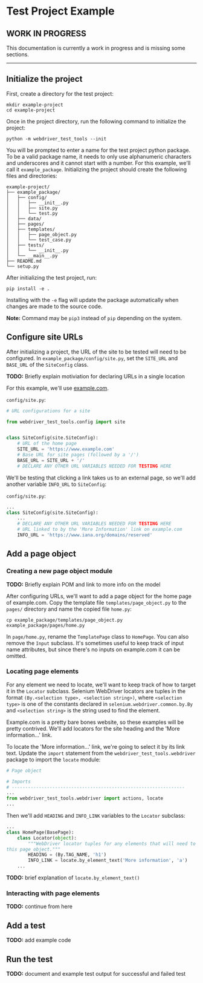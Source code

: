 # Test Project Example

## WORK IN PROGRESS

This documentation is currently a work in progress and is missing some sections.  

---

## Initialize the project

First, create a directory for the test project:

```
mkdir example-project
cd example-project
```

Once in the project directory, run the following command to initialize the project:

```
python -m webdriver_test_tools --init
```

You will be prompted to enter a name for the test project python package. To be a valid package name, it needs to only use alphanumeric characters and underscores and it cannot start with a number. For this example, we'll call it `example_package`. Initializing the project should create the following files and directories:

```
example-project/
├── example_package/
│   ├── config/
│   │   ├── __init__.py
│   │   ├── site.py
│   │   └── test.py
│   ├── data/
│   ├── pages/
│   ├── templates/
│   │   ├── page_object.py
│   │   └── test_case.py
│   ├── tests/
│   │   └── __init__.py
│   └── __main__.py
├── README.md
└── setup.py
```

After initializing the test project, run:

```
pip install -e .
```

Installing with the `-e` flag will update the package automatically when changes are made to the source code.

**Note:** Command may be `pip3` instead of `pip` depending on the system.


## Configure site URLs

After initializing a project, the URL of the site to be tested will need to be configured. In `example_package/config/site.py`, set the `SITE_URL` and `BASE_URL` of the `SiteConfig` class.  

**TODO:** Briefly explain motiviation for declaring URLs in a single location

For this example, we'll use [example.com](https://www.example.com/).

`config/site.py`:

```python
# URL configurations for a site

from webdriver_test_tools.config import site


class SiteConfig(site.SiteConfig):
    # URL of the home page
    SITE_URL = 'https://www.example.com'
    # Base URL for site pages (followed by a '/')
    BASE_URL = SITE_URL + '/'
    # DECLARE ANY OTHER URL VARIABLES NEEDED FOR TESTING HERE
```

We'll be testing that clicking a link takes us to an external page, so we'll add another variable `INFO_URL` to `SiteConfig`:

`config/site.py`:

```python
...
class SiteConfig(site.SiteConfig):
    ...
    # DECLARE ANY OTHER URL VARIABLES NEEDED FOR TESTING HERE
    # URL linked to by the 'More Information' link on example.com
    INFO_URL = 'https://www.iana.org/domains/reserved'
```


## Add a page object

### Creating a new page object module

**TODO:** Briefly explain POM and link to more info on the model

After configuring URLs, we'll want to add a page object for the home page of example.com. Copy the template file `templates/page_object.py` to the `pages/` directory and name the copied file `home.py`:

```
cp example_package/templates/page_object.py example_package/pages/home.py
```

In `page/home.py`, rename the `TemplatePage` class to `HomePage`. You can also remove the `Input` subclass. It's sometimes useful to keep track of input name attributes, but since there's no inputs on example.com it can be omitted.

### Locating page elements

For any element we need to locate, we'll want to keep track of how to target it in the `Locator` subclass. Selenium WebDriver locators are tuples in the format `(By.<selection type>, <selection string>)`, where `<selection type>` is one of the constants declared in `selenium.webdriver.common.by.By` and `<selection string>` is the string used to find the element.

Example.com is a pretty bare bones website, so these examples will be pretty contrived. We'll add locators for the site heading and the 'More information...' link.

To locate the 'More information...' link, we're going to select it by its link text. Update the `import` statement from the `webdriver_test_tools.webdriver` package to import the `locate` module:

```python
# Page object

# Imports
# ----------------------------------------------------------------
...
from webdriver_test_tools.webdriver import actions, locate 
...
```

Then we'll add `HEADING` and `INFO_LINK` variables to the `Locator` subclass:

```python
...
class HomePage(BasePage):
    class Locator(object):
        """WebDriver locator tuples for any elements that will need to be accessed by
this page object."""
        HEADING = (By.TAG_NAME, 'h1')
        INFO_LINK = locate.by_element_text('More information', 'a')
    ...
```

**TODO:** brief explanation of `locate.by_element_text()`

### Interacting with page elements

**TODO:** continue from here

## Add a test

**TODO:** add example code


## Run the test

**TODO:** document and example test output for successful and failed test

